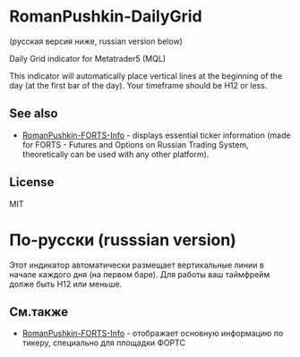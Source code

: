 RomanPushkin-DailyGrid
======================

(русская версия ниже, russian version below)

Daily Grid indicator for Metatrader5 (MQL)

This indicator will automatically place vertical lines at the beginning of the day (at the first bar of the day). Your timeframe should be H12 or less.

See also
---------

* [RomanPushkin-FORTS-Info] - displays essential ticker information (made for FORTS - Futures and Options on Russian Trading System, theoretically can be used with any other platform).

License
-------

MIT

По-русски (russsian version)
============================

Этот индикатор автоматически размещает вертикальные линии в начале каждого дня (на первом баре). Для работы ваш таймфрейм долже быть H12 или меньше.

См.также
--------

* [RomanPushkin-FORTS-Info] - отображает основную информацию по тикеру, специально для площадки ФОРТС

[RomanPushkin-FORTS-Info]:https://github.com/ro31337/RomanPushkin-FORTS-Info
